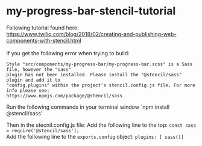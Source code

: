 # my-progress-bar-stencil-tutorial

Following tutorial found here:<br />
https://www.twilio.com/blog/2018/02/creating-and-publishing-web-components-with-stencil.html<br />
<br />
If you get the following error when trying to build:
```style error
Style "src/components/my-progress-bar/my-progress-bar.scss" is a Sass file, however the "sass"
plugin has not been installed. Please install the "@stencil/sass" plugin and add it to
"config.plugins" within the project's stencil.config.js file. For more info please see:
https://www.npmjs.com/package/@stencil/sass
```

Run the following commands in your terminal window
`npm install @stencil/sass'

Then in the stecnil.config.js file:
Add the following line to the top: `const sass = require('@stencil/sass');`<br />
Add the following line to the `exports.config` object: `plugins: [ sass()]`

